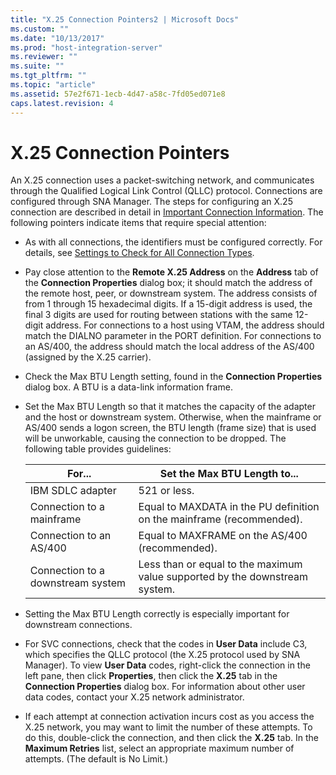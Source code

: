 ```yaml
---
title: "X.25 Connection Pointers2 | Microsoft Docs"
ms.custom: ""
ms.date: "10/13/2017"
ms.prod: "host-integration-server"
ms.reviewer: ""
ms.suite: ""
ms.tgt_pltfrm: ""
ms.topic: "article"
ms.assetid: 57e2f671-1ecb-4d47-a58c-7fd05ed071e8
caps.latest.revision: 4
---
```

# X.25 Connection Pointers
An X.25 connection uses a packet-switching network, and communicates through the Qualified Logical Link Control (QLLC) protocol. Connections are configured through SNA Manager. The steps for configuring an X.25 connection are described in detail in [Important Connection Information](../Topic/Important%20Connection%20Information1.md). The following pointers indicate items that require special attention:  
  
-   As with all connections, the identifiers must be configured correctly. For details, see [Settings to Check for All Connection Types](../core/settings-to-check-for-all-connection-types.md).  
  
-   Pay close attention to the **Remote X.25 Address** on the **Address** tab of the **Connection Properties** dialog box; it should match the address of the remote host, peer, or downstream system. The address consists of from 1 through 15 hexadecimal digits. If a 15-digit address is used, the final 3 digits are used for routing between stations with the same 12-digit address. For connections to a host using VTAM, the address should match the DIALNO parameter in the PORT definition. For connections to an AS/400, the address should match the local address of the AS/400 (assigned by the X.25 carrier).  
  
-   Check the Max BTU Length setting, found in the **Connection Properties** dialog box. A BTU is a data-link information frame.  
  
-   Set the Max BTU Length so that it matches the capacity of the adapter and the host or downstream system. Otherwise, when the mainframe or AS/400 sends a logon screen, the BTU length (frame size) that is used will be unworkable, causing the connection to be dropped. The following table provides guidelines:  
  
    |For...|Set the Max BTU Length to...|  
    |------------|----------------------------------|  
    |IBM SDLC adapter|521 or less.|  
    |Connection to a mainframe|Equal to MAXDATA in the PU definition on the mainframe (recommended).|  
    |Connection to an AS/400|Equal to MAXFRAME on the AS/400 (recommended).|  
    |Connection to a downstream system|Less than or equal to the maximum value supported by the downstream system.|  
  
-   Setting the Max BTU Length correctly is especially important for downstream connections.  
  
-   For SVC connections, check that the codes in **User Data** include C3, which specifies the QLLC protocol (the X.25 protocol used by SNA Manager). To view **User Data** codes, right-click the connection in the left pane, then click **Properties**, then click the **X.25** tab in the **Connection Properties** dialog box. For information about other user data codes, contact your X.25 network administrator.  
  
-   If each attempt at connection activation incurs cost as you access the X.25 network, you may want to limit the number of these attempts. To do this, double-click the connection, and then click the **X.25** tab. In the **Maximum Retries** list, select an appropriate maximum number of attempts. (The default is No Limit.)